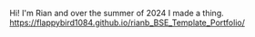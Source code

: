 Hi! I'm Rian and over the summer of 2024 I made a thing. 
https://flappybird1084.github.io/rianb_BSE_Template_Portfolio/
